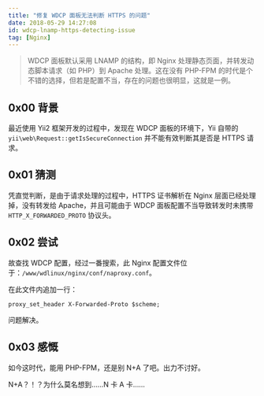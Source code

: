 ```yaml
---
title: "修复 WDCP 面板无法判断 HTTPS 的问题"
date: 2018-05-29 14:27:08
id: wdcp-lnamp-https-detecting-issue
tag: [Nginx]
---
```


> WDCP 面板默认采用 LNAMP 的结构，即 Nginx 处理静态页面，并转发动态脚本请求（如 PHP）到 Apache 处理。这在没有 PHP-FPM 的时代是个不错的选择，但若是配置不当，存在的问题也很明显，这就是一例。

## 0x00 背景

最近使用 Yii2 框架开发的过程中，发现在 WDCP 面板的环境下，Yii  自带的 `yii\web\Request::getIsSecureConnection` 并不能有效判断其是否是 HTTPS 请求。

## 0x01 猜测

凭直觉判断，是由于请求处理的过程中，HTTPS 证书解析在 Nginx 层面已经处理掉，没有转发给 Apache，并且可能由于 WDCP 面板配置不当导致转发时未携带 `HTTP_X_FORWARDED_PROTO` 协议头。

## 0x02 尝试

故查找 WDCP 配置，经过一番搜索，此 Nginx 配置文件位于：`/www/wdlinux/nginx/conf/naproxy.conf`。

在此文件内追加一行：

```
proxy_set_header X-Forwarded-Proto $scheme;
```

问题解决。

## 0x03 感慨

如今这时代，能用 PHP-FPM，还是别 N+A 了吧。出力不讨好。

N+A？！？为什么莫名想到……N 卡 A 卡……
